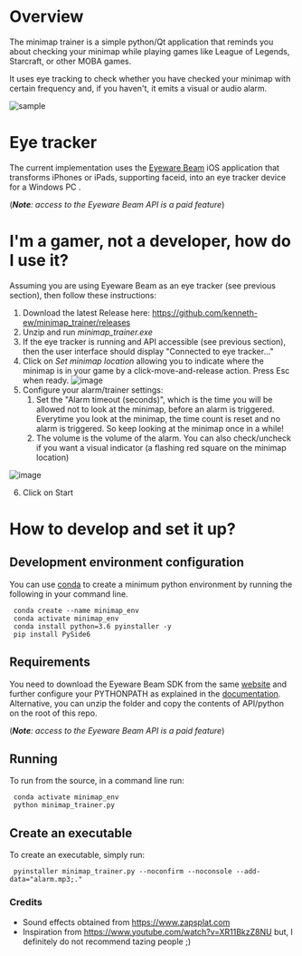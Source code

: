 # Overview #

The minimap trainer is a simple python/Qt application that reminds you about checking your minimap
while playing games like League of Legends, Starcraft, or other MOBA games. 

It uses eye tracking to check whether you have checked your minimap with certain frequency and, if you
haven't, it emits a visual or audio alarm.

![sample](https://user-images.githubusercontent.com/35032606/172874981-72aeff77-5bc7-4b42-9511-ea27b3c4cd90.gif)

# Eye tracker #

The current implementation uses the [Eyeware Beam](https://beam.eyeware.tech/developers/) iOS application
that transforms iPhones or iPads, supporting faceid, into an eye tracker device for a Windows PC . 

(_**Note**: access to the Eyeware Beam API is a paid feature_)

# I'm a gamer, not a developer, how do I use it? #

Assuming you are using Eyeware Beam as an eye tracker (see previous section), then follow these instructions:

1.  Download the latest Release here: https://github.com/kenneth-ew/minimap_trainer/releases
2.  Unzip and run _minimap_trainer.exe_
3.  If the eye tracker is running and API accessible (see previous section), then the user interface should display "Connected to eye tracker..."
4.  Click on _Set minimap location_ allowing you to indicate where the minimap is in your game by a click-move-and-release action. Press Esc when ready.
![image](https://user-images.githubusercontent.com/35032606/173069164-1acd2d4a-e1d2-4a6f-9091-3b2f764cc3fd.png)
5.  Configure your alarm/trainer settings:
    1. Set the "Alarm timeout (seconds)", which is the time you will be allowed not to look at the minimap, before an alarm is triggered. Everytime you look at the minimap, the time count is reset and no alarm is triggered. So keep looking at the minimap once in a while!
    2. The volume is the volume of the alarm. You can also check/uncheck if you want a visual indicator (a flashing red square on the minimap location)

![image](https://user-images.githubusercontent.com/35032606/173070003-d13b0154-f393-4d19-9d38-bb264fbe481e.png)

6.  Click on Start

# How to develop and set it up? ###

## Development environment configuration

You can use [conda](https://docs.conda.io/en/latest/miniconda.html) to create a minimum python environment by
running the following in your command line.

     conda create --name minimap_env
     conda activate minimap_env
     conda install python=3.6 pyinstaller -y
     pip install PySide6

## Requirements

You need to download the Eyeware Beam SDK from the same [website](https://beam.eyeware.tech/developers/)
and further configure your PYTHONPATH as explained in the [documentation](https://docs.beam.eyeware.tech/getting_started.html).
Alternative, you can unzip the folder and copy the contents of API/python on the root of this repo.

(_**Note**: access to the Eyeware Beam API is a paid feature_)

## Running

To run from the source, in a command line run:

     conda activate minimap_env
     python minimap_trainer.py

## Create an executable

To create an executable, simply run:

     pyinstaller minimap_trainer.py --noconfirm --noconsole --add-data="alarm.mp3;."

### Credits

- Sound effects obtained from https://www.zapsplat.com
- Inspiration from https://www.youtube.com/watch?v=XR11BkzZ8NU but, I definitely do not recommend tazing people ;)
